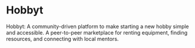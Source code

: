 # Hobbyt
Hobbyt: A community-driven platform to make starting a new hobby simple and accessible. A peer-to-peer marketplace for renting equipment, finding resources, and connecting with local mentors.
